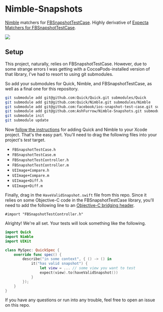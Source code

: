 Nimble-Snapshots
=============================

[Nimble](https://github.com/Quick/Nimble) matchers for [FBSnapshotTestCase](https://github.com/facebook/ios-snapshot-test-case).
Highly derivative of [Expecta Matchers for FBSnapshotTestCase](https://github.com/dblock/ios-snapshot-test-case-expecta). 

![](http://static.ashfurrow.com/gifs/click.gif)

Setup
----------------

This project, naturally, relies on FBSnapshotTestCase. However, due to some 
strange errors I was getting with a CocoaPods-installed version of that library,
I've had to resort to using git submodules. 

So add your submodules for Quick, Nimble, and FBSnapshotTestCase, as well as a 
final one for this repository.

```sh
git submodule add git@github.com:Quick/Quick.git submodules/Quick
git submodule add git@github.com:Quick/Nimble.git submodules/Nimble
git submodule add git@github.com:facebook/ios-snapshot-test-case.git submodules/FBSnapshotTestCase
git submodule add git@github.com:AshFurrow/Nimble-Snapshots.git submodules/Nimble-Snapshots
git submodule init
git submodule update
```

Now [follow the instructions](https://github.com/Quick/Quick#2-add-quickxcodeproj-and-nimblexcodeproj-to-your-test-target)
for adding Quick and Nimble to your Xcode project. That's the easy part. You'll 
need to drag the following files into your project's *test* target.

* `FBSnapshotTestCase.h`
* `FBSnapshotTestCase.m`
* `FBSnapshotTestController.h`
* `FBSnapshotTestController.m`
* `UIImage+Compare.h`
* `UIImage+Compare.m`
* `UIImage+Diff.h`
* `UIImage+Diff.m`

Finally, drag in the `HaveValidSnapshot.swift` file from this repo. Since it 
relies on some Objective-C code in the FBSnapshotTestCase library, you'll need 
to add the following line to an [Objective-C bridging header](https://developer.apple.com/library/prerelease/ios/documentation/Swift/Conceptual/BuildingCocoaApps/MixandMatch.html#//apple_ref/doc/uid/TP40014216-CH10-XID_79).

```objc
#import "FBSnapshotTestController.h"
```

Alrighty! We're all set. Your tests will look something like the following.

```swift
import Quick
import Nimble
import UIKit

class MySpec: QuickSpec {
    override func spec() {
        describe("in some context", { () -> () in
            it("has valid snapshot") {
                let view = ... // some view you want to test
                expect(view).to(haveValidSnapshot())
            }
        });
    }
}
```

If you have any questions or run into any trouble, feel free to open an issue
on this repo. 
